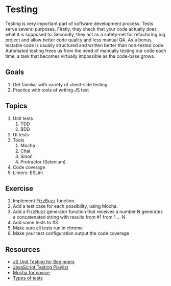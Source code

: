 # Testing

Testing is very important part of software development process. Tests serve several purposes. Firstly, they check that your code actually does what it is supposed to. Secondly, they act as a safety-net for refactoring big project and allow better code quality and less manual QA. As a bonus, testable code is usually structured and written better than non-tested code.
Automated testing frees us from the need of manually testing our code each time, a task that becomes virtually impossible as the code-base grows.  

## Goals
1. Get familiar with variety of client-side testing
1. Practice with tools of writing JS test

## Topics

1. Unit tests
    1. TDD
    2. BDD
1. UI tests
1. Tools
    1. Mocha
    1. Chai
    1. Sinon
    1. Protractor (Selenium)
1. Code coverage
1. Linters: ESLint

## Exercise

1. Implement [FizzBuzz](http://rosettacode.org/wiki/FizzBuzz#Alternative_version_.28one-liner.29) function.
2. Add a test case for each possibility, using Mocha.
3. Add a FizzBuzz generator function that receives a number N generates a concatenated string with results from #1 from 1 ... N
4. Add some tests to #3
5. Make sure all tests run in chrome
6. Make your test configuration output the code coverage

## Resources
* [JS Unit Testing for Beginners](https://designmodo.com/test-javascript-unit/)
* [JavaScript Testing Playlist](https://www.youtube.com/watch?v=KraMqFbLUGU&list=PLAwxTw4SYaPkv4LG-0UHNfhPkKPfYacOg&index=1)
* [Mocha for novice](https://hackernoon.com/testing-for-the-novice-javascript-developer-f41f22563855)
* [Types of tests](https://stackoverflow.com/questions/520064/what-is-unit-test-integration-test-smoke-test-regression-test)
